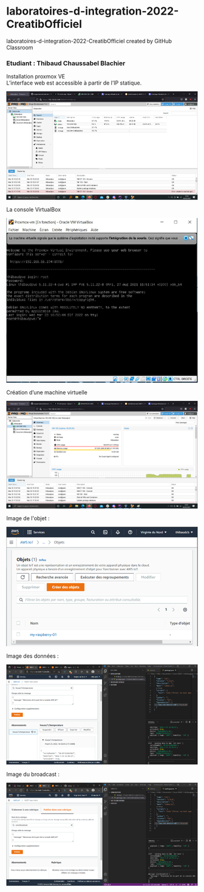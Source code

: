 # laboratoires-d-integration-2022-CreatibOfficiel
laboratoires-d-integration-2022-CreatibOfficiel created by GitHub Classroom

### Etudiant : Thibaud Chaussabel Blachier

<p>Installation proxmox VE</br>
L’interface web est accessible à partir de l’IP statique.</p>
<img src="promox_dashboard.png">

<p>La console VirtualBox</p>
<img src="captureinstancevm.JPG">

<p>Création d’une machine virtuelle</p>
<img src="vm_dashboard.png">

<p>Image de l'objet :</p>
<img src="../doc/Thibaud/affichage_de_objet.png">

<p>Image des données :</p>
<img src="../doc/Thibaud/affichage_des_temps.png">

<p>Image du broadcast :</p>
<img src="../doc/Thibaud/affichage_du_message.png">
